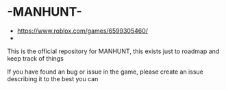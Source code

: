 # -MANHUNT-
* https://www.roblox.com/games/6599305460/
* 
This is the official repository for MANHUNT, this exists just to roadmap and keep track of things

If you have found an bug or issue in the game, please create an issue describing it to the best you can


